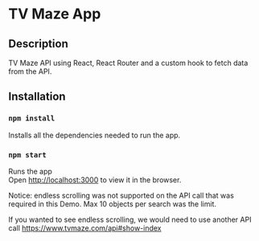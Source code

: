 # TV Maze App

## Description

TV Maze API using React, React Router and a custom hook to fetch data from the API.

## Installation

### `npm install`

Installs all the dependencies needed to run the app.

### `npm start`

Runs the app \
Open [http://localhost:3000](http://localhost:3000) to view it in the browser.

Notice: endless scrolling was not supported on the API call that was required in this Demo. Max 10 objects per search was the limit.

If you wanted to see endless scrolling, we would need to use another API call https://www.tvmaze.com/api#show-index

